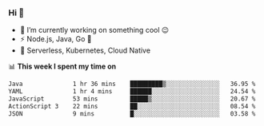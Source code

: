 ### Hi 👋

<!--
**nodejh/nodejh** is a ✨ _special_ ✨ repository because its `README.md` (this file) appears on your GitHub profile.

Here are some ideas to get you started:

- 🔭 I’m currently working on ...
- 🌱 I’m currently learning ...
- 👯 I’m looking to collaborate on ...
- 🤔 I’m looking for help with ...
- 💬 Ask me about ...
- 📫 How to reach me: ...
- 😄 Pronouns: ...
- ⚡ Fun fact: ...
-->

- 🔭 I’m currently working on something cool :wink:
- ⚡ Node.js, Java, Go :thought_balloon:
- 🤖 Serverless, Kubernetes, Cloud Native

📊 **This week I spent my time on**

<!--START_SECTION:waka-->

```txt
Java              1 hr 36 mins    █████████▒░░░░░░░░░░░░░░░   36.95 %
YAML              1 hr 4 mins     ██████░░░░░░░░░░░░░░░░░░░   24.54 %
JavaScript        53 mins         █████▒░░░░░░░░░░░░░░░░░░░   20.67 %
ActionScript 3    22 mins         ██░░░░░░░░░░░░░░░░░░░░░░░   08.54 %
JSON              9 mins          █░░░░░░░░░░░░░░░░░░░░░░░░   03.58 %
```

<!--END_SECTION:waka-->


<!--
:traffic_light: **Visitors**

![visitors](https://visitor-badge.glitch.me/badge?page_id=nodejh.nodejh)
-->
